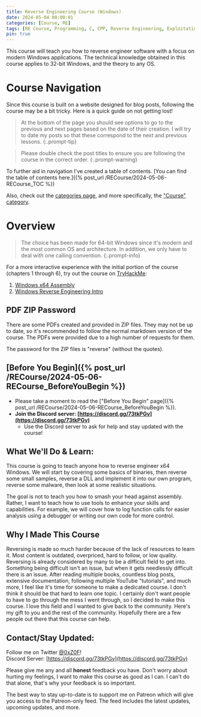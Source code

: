 ```yaml
---
title: Reverse Engineering Course (Windows)
date: 2024-05-04 00:00:01
categories: [Course, RE]
tags: [RE Course, Programming, C, CPP, Reverse Engineering, Exploitation, Windows]
pin: true
---
```


This course will teach you how to reverse engineer software with a focus on modern Windows applications. The technical knowledge obtained in this course applies to 32-bit Windows, and the theory to any OS.

# Course Navigation

Since this course is built on a website designed for blog posts, following the course may be a bit tricky. Here is a quick guide on not getting lost!

> At the bottom of the page you should see options to go to the previous and next pages based on the date of their creation. I will try to date my posts so that these correspond to the next and previous lessons.
{:.prompt-tip}

> Please double check the post titles to ensure you are following the course in the correct order.
{:.prompt-warning}

To further aid in navigation I've created a table of contents. [You can find the table of contents here.]({% post_url /RECourse/2024-05-06-RECourse_TOC %})

Also, check out the [categories page](/categories), and more specifically, the ["Course" category](/categories/Course).

# Overview

> The choice has been made for 64-bit Windows since it's modern and the most common OS and architecture. In addition, we only have to deal with one calling convention.
{:.prompt-info}

For a more interactive experience with the initial portion of the course (chapters 1 through 6), try out the course on [TryHackMe](https://tryhackme.com/):
1. [Windows x64 Assembly](https://tryhackme.com/room/win64assembly)
2. [Windows Reverse Engineering Intro](https://tryhackme.com/room/windowsreversingintro)

## PDF ZIP Password

There are some PDFs created and provided in ZIP files. They may not be up to date, so it's recommended to follow the normal markdown version of the course. The PDFs were provided due to a high number of requests for them.

The password for the ZIP files is "reverse" (without the quotes).

## [Before You Begin]({% post_url /RECourse/2024-05-06-RECourse_BeforeYouBegin %})

* Please take a moment to read the ["Before You Begin" page]({% post_url /RECourse/2024-05-06-RECourse_BeforeYouBegin %}).
* **Join the Discord server: [https://discord.gg/73tkPGv](https://discord.gg/73tkPGv)**
    * Use the Discord server to ask for help and stay updated with the course!

## What We'll Do & Learn:
This course is going to teach anyone how to reverse engineer x64 Windows. We will start by covering some basics of binaries, then reverse some small samples, reverse a DLL and implement it into our own program, reverse some malware, then look at some realistic situations.

The goal is not to teach you how to smash your head against assembly. Rather, I want to teach how to use tools to enhance your skills and capabilities. For example, we will cover how to log function calls for easier analysis using a debugger or writing our own code for more control.

## Why I Made This Course
Reversing is made so much harder because of the lack of resources to learn it. Most content is outdated, overpriced, hard to follow, or low quality. Reversing is already considered by many to be a difficult field to get into. Something being difficult isn't an issue, but when it gets needlessly difficult there is an issue. After reading multiple books, countless blog posts, extensive documentation, following multiple YouTube "tutorials", and much more, I feel like it's time for someone to make a dedicated course. I don't think it should be that hard to learn one topic. I certainly don't want people to have to go through the mess I went through, so I decided to make this course. I love this field and I wanted to give back to the community. Here's my gift to you and the rest of the community. Hopefully there are a few people out there that this course can help.

<a name="contact"></a>

## Contact/Stay Updated:
Follow me on Twitter [@0xZ0F](https://twitter.com/0xZ0F)!  
Discord Server: [https://discord.gg/73tkPGv](https://discord.gg/73tkPGv)  

Please give me any and all **honest** feedback you have. Don't worry about hurting my feelings, I want to make this course as good as I can. I can't do that alone, that's why your feedback is so important.

The best way to stay up-to-date is to support me on Patreon which will give you access to the Patreon-only feed. The feed includes the latest updates, upcoming updates, and more.